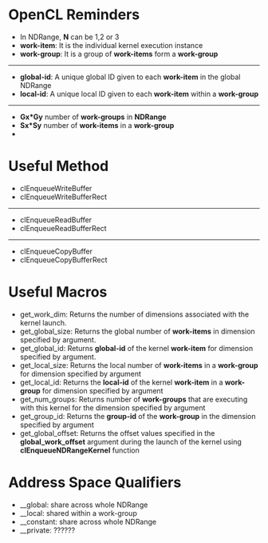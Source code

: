 # OpenCL Reminders
* In NDRange, __N__ can be 1,2 or 3
* __work-item__: It is the individual kernel execution instance
* __work-group__: It is a group of __work-items__ form a __work-group__
---
* __global-id__: A unique global ID given to each __work-item__ in the global NDRange
* __local-id__: A unique local ID given to each __work-item__ within a __work-group__
---
* __Gx*Gy__ number of __work-groups__ in __NDRange__
* __Sx*Sy__ number of __work-items__ in a __work-group__
* 

# Useful Method
* clEnqueueWriteBuffer
* clEnqueueWriteBufferRect
---
* clEnqueueReadBuffer
* clEnqueueReadBufferRect
---
* clEnqueueCopyBuffer
* clEnqueueCopyBufferRect

# Useful Macros
* get_work_dim: Returns the number of dimensions associated with the kernel launch.
* get_global_size: Returns the global number of __work-items__ in dimension specified by argument.
* get_global_id: Returns __global-id__ of the kernel __work-item__ for dimension specified by argument.
* get_local_size: Returns the local number of __work-items__ in a __work-group__ for dimension specified by argument
* get_local_id: Returns the __local-id__ of the kernel __work-item__ in a __work-group__ for dimension specified by argument
* get_num_groups: Returns number of __work-groups__ that are executing with this kernel for the dimension specified by argument
* get_group_id: Returns the __group-id__ of the __work-group__ in the dimension specified by argument
* get_global_offset: Returns the offset values specified in the __global_work_offset__ argument during the launch of the kernel using __clEnqueueNDRangeKernel__ function


# Address Space Qualifiers
* __global: share across whole NDRange
* __local: shared within a work-group
* __constant: share across whole NDRange
* __private: ??????
